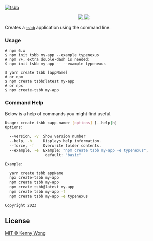 [![tsbb](https://user-images.githubusercontent.com/1680273/57547188-94c60100-7390-11e9-93b2-5ebf085bb925.png)](https://github.com/jaywcjlove/tsbb)

<p align="center">
  <a href="https://github.com/jaywcjlove/tsbb/actions">
    <img src="https://github.com/jaywcjlove/tsbb/workflows/Build%20&%20Deploy/badge.svg">
  </a>
  <a href="https://www.npmjs.com/package/create-tsbb">
    <img src="https://img.shields.io/npm/v/create-tsbb.svg">
  </a>
</p>

Creates a [`tsbb`](http://jaywcjlove.github.io/tsbb) application using the command line.

### Usage

```shell
# npm 6.x
$ npm init tsbb my-app --example typenexus
# npm 7+, extra double-dash is needed:
$ npm init tsbb my-app -- --example typenexus

$ yarn create tsbb [appName]
# or npm
$ npm create tsbb@latest my-app
# or npx
$ npx create-tsbb my-app
```

### Command Help

Below is a help of commands you might find useful.

```bash
Usage: create-tsbb <app-name> [options] [--help|h]
Options:

  --version, -v  Show version number
  --help, -h     Displays help information.
  --force, -f    Overwrite folder contents.
  --example, -e  Example: "npm create tsbb my-app -e typenexus",
                  default: "basic"

Example:

  yarn create tsbb appName
  npx create-tsbb my-app
  npm create tsbb my-app
  npm create tsbb@latest my-app
  npm create tsbb my-app -f
  npm create tsbb my-app -e typenexus

Copyright 2023
```

## License

[MIT © Kenny Wong](https://github.com/jaywcjlove/tsbb/blob/master/LICENSE)
